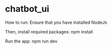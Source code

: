 ﻿# chatbot_ui
How to run: Ensure that you have installed NodeJs

Then, install required packages: npm install

Run the app: npm run dev
